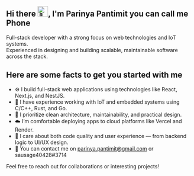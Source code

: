 ## Hi there <picture> <source srcset="https://fonts.gstatic.com/s/e/notoemoji/latest/1f44b/512.webp" type="image/webp"><img src="https://fonts.gstatic.com/s/e/notoemoji/latest/1f44b/512.gif" alt="👋" width="28" height="28"></picture>, I'm Parinya Pantimit you can call me Phone

Full-stack developer with a strong focus on web technologies and IoT systems.  
Experienced in designing and building scalable, maintainable software across the stack.

## Here are some facts to get you started with me

- ⚙️ I build full-stack web applications using technologies like React, Next.js, and NestJS.
- 🔌 I have experience working with IoT and embedded systems using C/C++, Rust, and Go.
- 🧱 I prioritize clean architecture, maintainability, and practical design.
- ☁️ I’m comfortable deploying apps to cloud platforms like Vercel and Render.
- 🎨 I care about both code quality and user experience — from backend logic to UI/UX design.
- 📧 You can contact me on [parinya.pantimit@gmail.com](mailto:parinya.pantimit@gmail.com) or sausage40428#3714

Feel free to reach out for collaborations or interesting projects!
